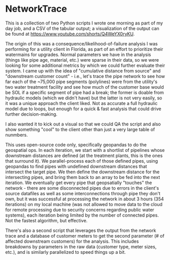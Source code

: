 # NetworkTrace

This is a collection of two Python scripts I wrote one morning as part of my day job, and a CSV of the tabular output; a visualization of the output can be found at https://www.youtube.com/shorts/Q4WeYX0ryKU.

The origin of this was a consequence/likelihood-of-failure analysis I was performing for a utility client in Florida, as part of an effort to prioritize their watermains for upgrades. Normal parameters we have in the analysis (things like pipe age, material, etc.) were sparse in their data, so we were looking for some additional metrics by which we could further evaluate their system. I came up with the idea of "cumulative distance from source" and "downstream customer count" - i.e., let's trace the pipe network to see how far each of the ~75,000 pipe segments (polylines) were from the utility's two water treatment facility and see how much of the customer base would be SOL if a specific segment of pipe had a break; the former is doable from hydraulic models (which we didn't have) but the latter is not very easily, so it was a unique approach the client liked. Not as accurate a full hydraulic model due to loops, but enough for a quick & fast analysis that could drive further decision-making.

I also wanted it to kick out a visual so that we could QA the script and also show something "cool" to the client other than just a very large table of nunmbers.

This uses open-source code only, specifically geopandas to do the geospatial ops. In each iteration, we start with a shortlist of pipelines whose downstream distances are defined (at the treatment plants, this is the ones that surround it). We parallel-process each of those defined pipes, using geopandas to find pipes with undefined downstream distances that intersect the target pipe. We then define the downstream distance for the intersecting pipes, and bring them back to an array to be fed into the next iteration. We eventually get every pipe that geopsatially "touches" the network - there are some disconnected pipes due to errors in the client's source datafiles as well as some interconnections through pipe they don't own, but it was successful at processing the network in about 3 hours (354 iterations) on my local machine (was not allowed to move data to the cloud for remote processing due to security concerns regarding public water systems), each iteration being limited by the number of connected pipes. Not the fastest algorithm, but effective.

There's also a second script that leverages the output from the network trace and a database of customer meters to get the second parameter (# of affected downstream customers) for the analysis. This includes breakdowns by parameters in the raw data (customer type, meter sizes, etc.), and is similarly parallelized to speed things up a bit.

